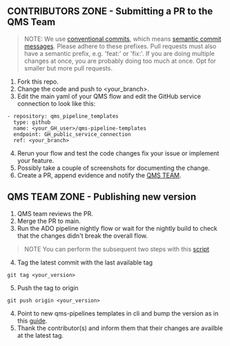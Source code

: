 ## CONTRIBUTORS ZONE - Submitting a PR to the QMS Team 

> NOTE: We use [conventional commits](https://www.conventionalcommits.org/en/v1.0.0/), which means [semantic commit messages](https://gist.github.com/joshbuchea/6f47e86d2510bce28f8e7f42ae84c716). Please adhere to these prefixes. Pull requests must also have a semantic prefix, e.g. 'feat:' or 'fix:'. If you are doing multiple changes at once, you are probably doing too much at once. Opt for smaller but more pull requests.

1. Fork this repo. 
2. Change the code and push to <your_branch>.
3. Edit the main yaml of your QMS flow and edit the GitHub service connection to
   look like this:
```
- repository: qms_pipeline_templates
  type: github
  name: <your_GH_user>/qms-pipeline-templates
  endpoint: GH_public_service_connection
  ref: <your_branch>
```

4. Rerun your flow and test the code changes fix your issue or implement your
   feature.
5. Possibly take a couple of screenshots for documenting the change.
6. Create a PR, append evidence and notify the [QMS TEAM](https://docs.qms.novonordisk.cloud/Guides/reference/QMS_team).

## QMS TEAM ZONE - Publishing new version
 
1. QMS team reviews the PR.
2. Merge the PR to main.
3. Run the ADO pipeline nightly flow or wait for the nightly build to check that
   the changes didn't break the overall flow.
>NOTE You can perform the subsequent two steps with this [script](https://github.com/nn-dma/qms-pipeline-templates/blob/main/RELEASE_AUTOMATION.md)
4. Tag the latest commit with the last available tag
```
git tag <your_version>
```
5. Push the tag to origin
```
git push origin <your_version>
```
4. Point to new qms-pipelines templates in cli and bump the version as in this
   [guide](https://github.com/nn-dma/qms-pipeline-templates?tab=readme-ov-file#point-to-latest-qms-pipeline-templates-tag-and-publish-a-new-qms-cli).
5. Thank the contributor(s) and inform them that their changes are availble at
   the latest tag.
